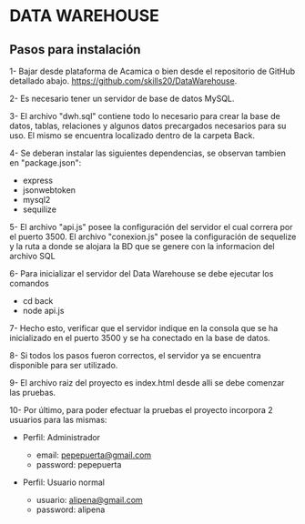 # DATA WAREHOUSE

## Pasos para instalación

1- Bajar desde plataforma de Acamica o bien desde el repositorio de GitHub detallado abajo.
https://github.com/skills20/DataWarehouse.

2- Es necesario tener un servidor de base de datos MySQL.

3- El archivo "dwh.sql" contiene todo lo necesario para crear la base de datos, tablas, relaciones y algunos datos precargados necesarios para su uso. El mismo se encuentra localizado dentro de la carpeta Back.

4- Se deberan instalar las siguientes dependencias, se observan tambien en "package.json":

- express
- jsonwebtoken
- mysql2
- sequilize

5- El archivo "api.js" posee la configuración del servidor el cual correra por el puerto 3500. El archivo "conexion.js" posee la configuración de sequelize y la ruta a donde se alojara la BD que se genere con la informacion del archivo SQL

6- Para inicializar el servidor del Data Warehouse se debe ejecutar los comandos

- cd back
- node api.js

7- Hecho esto, verificar que el servidor indique en la consola que se ha inicializado en el puerto 3500 y se ha conectado en la base de datos.

8- Si todos los pasos fueron correctos, el servidor ya se encuentra disponible para ser utilizado.

9- El archivo raiz del proyecto es index.html desde alli se debe comenzar las pruebas.

10- Por último, para poder efectuar la pruebas el proyecto incorpora 2 usuarios para las mismas:

- Perfil: Administrador

  - email: pepepuerta@gmail.com
  - password: pepepuerta

- Perfil: Usuario normal
  - usuario: alipena@gmail.com
  - password: alipena
